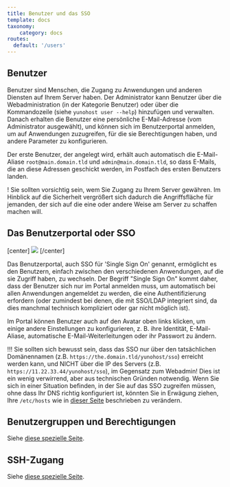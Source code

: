 ```yaml
---
title: Benutzer und das SSO
template: docs
taxonomy:
    category: docs
routes:
  default: '/users'
---
```


## Benutzer

Benutzer sind Menschen, die Zugang zu Anwendungen und anderen Diensten auf Ihrem Server haben. Der Administrator kann Benutzer über die Webadministration (in der Kategorie Benutzer) oder über die Kommandozeile (siehe `yunohost user --help`) hinzufügen und verwalten. Danach erhalten die Benutzer eine persönliche E-Mail-Adresse (vom Administrator ausgewählt), und können sich im Benutzerportal anmelden, um auf Anwendungen zuzugreifen, für die sie Berechtigungen haben, und andere Parameter zu konfigurieren.

Der erste Benutzer, der angelegt wird, erhält auch automatisch die E-Mail-Aliase `root@main.domain.tld` und `admin@main.domain.tld`, so dass E-Mails, die an diese Adressen geschickt werden, im Postfach des ersten Benutzers landen.

! Sie sollten vorsichtig sein, wem Sie Zugang zu Ihrem Server gewähren. Im Hinblick auf die Sicherheit vergrößert sich dadurch die Angriffsfläche für jemanden, der sich auf die eine oder andere Weise am Server zu schaffen machen will.

## Das Benutzerportal oder SSO

[center]
![](image://user_panel.png)
[/center]

Das Benutzerportal, auch SSO für 'Single Sign On' genannt, ermöglicht es den Benutzern, einfach zwischen den verschiedenen Anwendungen, auf die sie Zugriff haben, zu wechseln. Der Begriff "Single Sign On" kommt daher, dass der Benutzer sich nur im Portal anmelden muss, um automatisch bei allen Anwendungen angemeldet zu werden, die eine Authentifizierung erfordern (oder zumindest bei denen, die mit SSO/LDAP integriert sind, da dies manchmal technisch kompliziert oder gar nicht möglich ist).

Im Portal können Benutzer auch auf den Avatar oben links klicken, um einige andere Einstellungen zu konfigurieren, z. B. ihre Identität, E-Mail-Aliase, automatische E-Mail-Weiterleitungen oder ihr Passwort zu ändern.

!!! Sie sollten sich bewusst sein, dass das SSO nur über den tatsächlichen Domänennamen (z.B. `https://the.domain.tld/yunohost/sso`) erreicht werden kann, und NICHT über die IP des Servers (z.B. `https://11.22.33.44/yunohost/sso`), im Gegensatz zum Webadmin! Dies ist ein wenig verwirrend, aber aus technischen Gründen notwendig. Wenn Sie sich in einer Situation befinden, in der Sie auf das SSO zugreifen müssen, ohne dass Ihr DNS richtig konfiguriert ist, könnten Sie in Erwägung ziehen, Ihre `/etc/hosts` wie in [dieser Seite](/dns_local_network) beschrieben zu verändern.

## Benutzergruppen und Berechtigungen

Siehe [diese spezielle Seite](/groups_and_permissions).

## SSH-Zugang

Siehe [diese spezielle Seite](/ssh).
